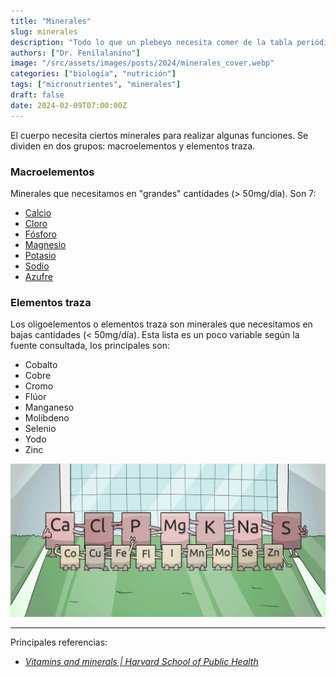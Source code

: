 ```yaml
---
title: "Minerales"
slug: minerales
description: "Todo lo que un plebeyo necesita comer de la tabla periódica."
authors: ["Dr. Fenilalanino"]
image: "/src/assets/images/posts/2024/minerales_cover.webp"
categories: ["biología", "nutrición"]
tags: ["micronutrientes", "minerales"]
draft: false
date: 2024-02-09T07:00:00Z
---
```


El cuerpo necesita ciertos minerales para realizar algunas funciones. Se dividen en dos grupos: macroelementos y elementos traza.

### Macroelementos

Minerales que necesitamos en "grandes" cantidades (> 50mg/día). Son 7:

- [Calcio](/calcio)
- [Cloro](/cloro)
- [Fósforo](/fosforo)
- [Magnesio](/magnesio)
- [Potasio](/potasio)
- [Sodio](/sodio)
- [Azufre](/azufre)


### Elementos traza

Los oligoelementos o elementos traza son minerales que necesitamos en bajas cantidades (< 50mg/día). Esta lista es un poco variable según la fuente consultada, los principales son:

- Cobalto
- Cobre
- Cromo
- Flúor
- Manganeso
- Molibdeno
- Selenio
- Yodo
- Zinc

![Minerales, alineación](../../../assets/images/posts/2024/minerales.webp)


---

Principales referencias:

- *[Vitamins and minerals | Harvard School of Public Health](https://www.hsph.harvard.edu/nutritionsource/vitamins/)*
